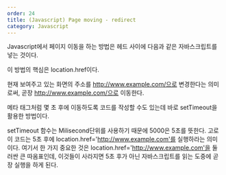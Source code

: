 ```yaml
---
order: 24
title: (Javascript) Page moving - redirect
category: Javascript
---
```


Javascript에서 페이지 이동을 하는 방법은 헤드 사이에 다음과 같은 자바스크립트를 넣는 것이다.

이 방법의 핵심은 location.href이다.
<script type='text/javascript'>
<!--
location.href='http://www.example.com/';
//-->
</script>
현재 보여주고 있는 화면의 주소를 http://www.example.com/으로 변경한다는 의미로써,
곧장 http://www.example.com/으로 이동한다.

메타 태그처럼 몇 초 후에 이동하도록 코드를 작성할 수도 있는데 바로 setTimeout을 활용한 방법이다.
<script type='text/javascript'>
<!--
setTimeout("location.href='http://www.example.com/'",5000);
//-->
</script>
setTimeout 함수는 Milisecond단위를 사용하기 때문에 5000은 5초를 뜻한다.
고로 이 코드는 5초 후에 location.href='http://www.example.com'를 실행하라는 의미이다.
여기서 한 가지 중요한 것은 location.href='http://www.example.com'을 둘러싼 큰 따옴표인데,
이것들이 사라지면 5초 후가 아닌 자바스크립트를 읽는 도중에 곧장 실행을 하게 된다.
